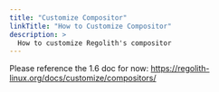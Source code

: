 ```yaml
---
title: "Customize Compositor"
linkTitle: "How to Customize Compositor"
description: >
  How to customize Regolith's compositor
---
```


Please reference the 1.6 doc for now:
<https://regolith-linux.org/docs/customize/compositors/>
